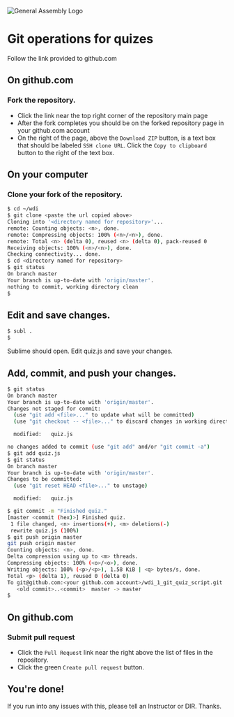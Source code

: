 ![General Assembly Logo](http://i.imgur.com/ke8USTq.png)

# Git operations for quizes

Follow the link provided to github.com

## On github.com

### Fork the repository.

- Click the link near the top right corner of the repository main page
- After the fork completes you should be on the forked repository page in your github.com account
- On the right of the page, above the `Download ZIP` button, is a text box that should be labeled `SSH clone URL`. Click the `Copy to clipboard` button to the right of the text box.

## On your computer

### Clone your fork of the repository.

```bash
$ cd ~/wdi
$ git clone <paste the url copied above>
Cloning into '<directory named for repository>'...
remote: Counting objects: <n>, done.
remote: Compressing objects: 100% (<n>/<n>), done.
remote: Total <n> (delta 0), reused <n> (delta 0), pack-reused 0
Receiving objects: 100% (<n>/<n>), done.
Checking connectivity... done.
$ cd <directory named for repository>
$ git status
On branch master
Your branch is up-to-date with 'origin/master'.
nothing to commit, working directory clean
$
```

## Edit and save changes.

```bash
$ subl .
$
```

Sublime should open.  Edit quiz.js and save your changes.

## Add, commit, and push your changes.

```bash
$ git status
On branch master
Your branch is up-to-date with 'origin/master'.
Changes not staged for commit:
  (use "git add <file>..." to update what will be committed)
  (use "git checkout -- <file>..." to discard changes in working directory)

  modified:   quiz.js

no changes added to commit (use "git add" and/or "git commit -a")
$ git add quiz.js
$ git status
On branch master
Your branch is up-to-date with 'origin/master'.
Changes to be committed:
  (use "git reset HEAD <file>..." to unstage)

  modified:   quiz.js

$ git commit -m "Finished quiz."
[master <commit (hex)>] Finished quiz.
 1 file changed, <n> insertions(+), <m> deletions(-)
 rewrite quiz.js (100%)
$ git push origin master
git push origin master
Counting objects: <n>, done.
Delta compression using up to <m> threads.
Compressing objects: 100% (<o>/<o>), done.
Writing objects: 100% (<p>/<p>), 1.58 KiB | <q> bytes/s, done.
Total <p> (delta 1), reused 0 (delta 0)
To git@github.com:<your github.com account>/wdi_1_git_quiz_script.git
   <old commit>..<commit>  master -> master
$
```

## On github.com

### Submit pull request

- Click the `Pull Request` link near the right above the list of files in the repository.
- Click the green `Create pull request` button.


## You're done!

If you run into any issues with this, please tell an Instructor or DIR.  Thanks.
